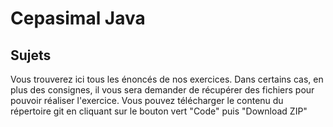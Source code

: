 # Cepasimal Java

## Sujets

Vous trouverez ici tous les énoncés de nos exercices. Dans certains cas, en plus des consignes, il vous sera demander de récupérer des fichiers pour pouvoir
réaliser l'exercice. Vous pouvez télécharger le contenu du répertoire git en cliquant sur le bouton vert "Code" puis "Download ZIP"

